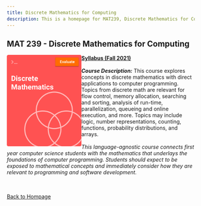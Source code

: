 ```yaml
---
title: Discrete Mathematics for Computing
description: This is a homepage for MAT239, Discrete Mathematics for Computing, at Southern New Hampshire University. The purpose of this course is to connect concepts from discrete mathematics to their applications in computer programming. Topics covered include base conversion, logic and boolean algebra for programmatic flow control, counting and algorithmic complexity, and more.
---
```


## MAT 239 - Discrete Mathematics for Computing

<img src="/SiteFiles/Discrete-Math.jpg" align="left" width=200>[**Syllabus (Fall 2021)**](https://drive.google.com/file/d/15zuzfaHY032LZUPD6kQiDpJEptug_lIk/view?usp=sharing)<br/>
<br/>
***Course Description:*** This course explores concepts in discrete mathematics with direct applications to computer programming. Topics from discrete math are relevant for flow control, memory allocation, searching and sorting, analysis of run-time, parallelization, queueing and online execution, and more. Topics may include logic, number representations, counting, functions, probability distributions, and arrays.<br/>
<br/>
*This language-agnostic course connects first year computer science students with the mathematics that underlays the foundations of computer programming. Students should expect to be exposed to mathematical concepts and immediately consider how they are relevant to programming and software development.*<br/>
<br/><br/>

[Back to Hompage](https://agmath.github.io/)
